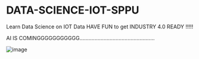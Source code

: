 # DATA-SCIENCE-IOT-SPPU

Learn Data Science on IOT Data HAVE FUN to get INDUSTRY 4.0 READY !!!!!

AI IS COMINGGGGGGGGGGG..................................................

![image](https://github.com/user-attachments/assets/7bcba630-4016-4d9d-8ff3-ba61c7bc318d)

